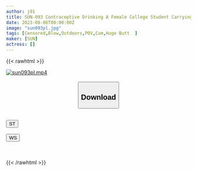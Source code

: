 ```yaml
---
author: j91
title: SUN-093 Contraceptive Drinking A Female College Student Carrying A Condom With Sperm And Drinking It Outdoors
date: 2023-08-06T00:00:00Z
image: "sun093pl.jpg"
tags: [Censored,Blow,Outdoors,POV,Cum,Huge Butt	 ]
maker: [SUN]
actress: []
---
```



{{< rawhtml >}}

<div class="video" data-videoid="r3s47ici1xc1">
    <a href="javascript:;">
        <img src="https://my.j91.asia/posts/sun093pl/sun093pl.jpg" width="WIDTH" height="HEIGHT" alt="sun093pl.mp4" loading="lazy">
    </a>
</div>

<script type="text/javascript" src="https://j91.asia/asset/on-demand-ws.js"></script>

<br>
  <link rel="stylesheet" href="https://j91.asia/asset/bs5.css">
  
  <center>
  <button class="btn btn-primary" type="button" data-bs-toggle="collapse" data-bs-target=".multi-collapse" aria-expanded="false" aria-controls="multiCollapseExample1 multiCollapseExample2"><h2>Download</h2></button></center>
</p>
<div class="row">
  <div class="col">
    <div class="collapse multi-collapse" id="multiCollapseExample1">
      <div class="card card-body">
	      	      <br>
<div class="buttons">  
<a href="https://wolfstream.tv/r3s47ici1xc1"><button class="btn-hover color-3"><i class="fa fa-download"></i> ST</button></a></div>
    </div>
  </div>
</div>
  <div class="col">
    <div class="collapse multi-collapse" id="multiCollapseExample2">
      <div class="card card-body">
	      <br>
<div class="buttons">
    <a href="https://streamruby.com/pekzllxgfxr2.html"><button class="btn-hover color-9"><i class="fa fa-download"></i> WS</button></a></div>
<br><br>
      </div>
    </div>
  </div>
</div>

{{< /rawhtml >}}
